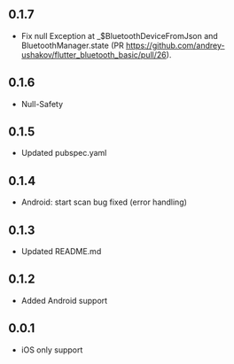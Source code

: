 ## 0.1.7

- Fix null Exception at _$BluetoothDeviceFromJson and BluetoothManager.state (PR https://github.com/andrey-ushakov/flutter_bluetooth_basic/pull/26).

## 0.1.6

- Null-Safety

## 0.1.5

- Updated pubspec.yaml

## 0.1.4

- Android: start scan bug fixed (error handling)

## 0.1.3

- Updated README.md

## 0.1.2

- Added Android support

## 0.0.1

- iOS only support
